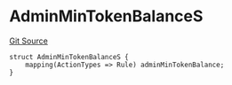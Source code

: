 # AdminMinTokenBalanceS
[Git Source](https://github.com/thrackle-io/tron/blob/5605c9510d83af8a1b2bbbbbe9ac058b9e276ba7/src/client/token/handler/diamond/RuleStorage.sol)


```solidity
struct AdminMinTokenBalanceS {
    mapping(ActionTypes => Rule) adminMinTokenBalance;
}
```

